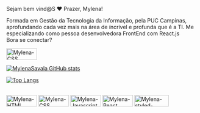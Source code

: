 Sejam bem vind@S ❤️ Prazer, Mylena! 
 
 Formada em Gestão da Tecnologia da Informação, pela PUC Campinas, aprofundando cada vez mais na área de íncrivel e profunda que é a TI. Me especializando como pessoa desenvolvedora FrontEnd com React.js<br>
 Bora se conectar? <a href="https://www.linkedin.com/in/mylena-savala/">

<img align="center" alt ="Mylena-CSS" height="30" width="80" src="https://img.shields.io/badge/LinkedIn-0077B5?style=for-the-badge&logo=linkedin&logoColor=white">

<div>
 <a href="https://github.com/MylenaSavala/">
  
  [![MylenaSavala GitHub stats](https://github-readme-stats.vercel.app/api?username=MylenaSavala&show_icons=true&theme=radical)](https://github.com/MylenaSavala/github-readme-stats)
  
  [![Top Langs](https://github-readme-stats.vercel.app/api/top-langs/?username=MylenaSavala&show_icons=true&theme=radical)](https://github.com/anuraghazra/github-readme-stats)
 </a>

</div>



<div style="display:inline-block"><br>
 <img align="center" alt ="Mylena-HTML" height="30" width="80" src="https://img.shields.io/badge/HTML-239120?style=for-the-badge&logo=html5&logoColor=white">
  <img align="center" alt ="Mylena-CSS" height="30" width="80" src="https://img.shields.io/badge/CSS3-1572B6?style=for-the-badge&logo=css3&logoColor=white">
   <img align="center" alt ="Mylena-Javascript" height="30" width="80" src="https://img.shields.io/badge/JavaScript-F7DF1E?style=for-the-badge&logo=javascript&logoColor=black">
   <img align="center" alt ="Mylena-React" height="30" width="80" src="https://img.shields.io/badge/React-20232A?style=for-the-badge&logo=react&logoColor=61DAFB">
  <img align="center" alt ="Mylena-styled-components" height="30" width="90" src="https://img.shields.io/badge/styled--components-DB7093?style=for-the-badge&logo=styled-components&logoColor=white">
 
 </div>
 
 
